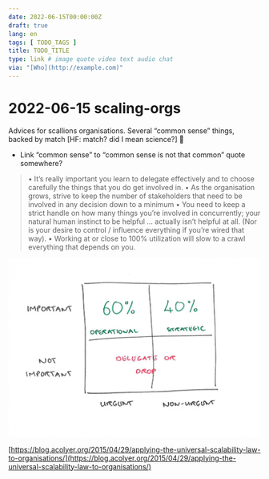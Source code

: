 ```yaml
---
date: 2022-06-15T00:00:00Z
draft: true
lang: en
tags: [ TODO_TAGS ]
title: TODO_TITLE
type: link # image quote video text audio chat
via: "[Who](http://example.com)"
---
```



# 2022-06-15 scaling-orgs


Advices for scallions organisations. Several “common sense” things, backed by match [HF: match? did I mean science?] 🙂

* Link “common sense” to “common sense is not that common” quote somewhere?

> • It’s really important you learn to delegate effectively and to choose carefully the things that you do get involved in.
> • As the organisation grows, strive to keep the number of stakeholders that need to be involved in any decision down to a minimum
> • You need to keep a strict handle on how many things you’re involved in concurrently; your natural human instinct to be helpful … actually isn’t helpful at all. (Nor is your desire to control / influence everything if you’re wired that way).
> • Working at or close to 100% utilization will slow to a crawl everything that depends on you.

![2022-06-15 scaling-orgs](2022-06-15%20scaling-orgs.jpeg)

[https://blog.acolyer.org/2015/04/29/applying-the-universal-scalability-law-to-organisations/](https://blog.acolyer.org/2015/04/29/applying-the-universal-scalability-law-to-organisations/)

